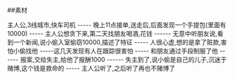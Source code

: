 ##素材

主人公,3线城市,快车司机 ----- 晚上11点接单,送走后,后面发现一个手提包(里面有10000) ----- 主人公想贪下来,第二天找朋友喝酒,花钱 ------ 无意中听朋友说,看到一个新闻,说小偷入室偷窃10000,描述了特征 ----- 人很心虚,想的是拿了赃款,害怕小偷找他 -----这几天发现有人在跟踪很害怕 ----- 和朋友通过手段制服了他 ------ 报案,交给失主,给他了报酬1000 ------ 失主到了,说小偷是自己的儿子,沉迷于赌博,这个钱是救命的 ----- 主人公听了,之后听了再也不赌博了